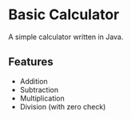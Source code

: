 # Basic Calculator

A simple calculator written in Java.

## Features
- Addition
- Subtraction
- Multiplication
- Division (with zero check)

